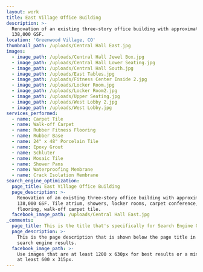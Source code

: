 ```yaml
---
layout: work
title: East Village Office Building
description: >-
  Renovation of an existing three-story office building with approximately
  138,000 GSF.
location: 'Greenwood Village, CO'
thumbnail_path: /uploads/Central Hall East.jpg
images:
  - image_path: /uploads/Central Hall Jewel Box.jpg
  - image_path: /uploads/Central Hall Lower Seating.jpg
  - image_path: /uploads/Central Hall South.jpg
  - image_path: /uploads/East Tables.jpg
  - image_path: /uploads/Fitness Center Inside 2.jpg
  - image_path: /uploads/Locker Room.jpg
  - image_path: /uploads/Locker Room2.jpg
  - image_path: /uploads/Upper Seating.jpg
  - image_path: /uploads/West Lobby 2.jpg
  - image_path: /uploads/West Lobby.jpg
services_performed:
  - name: Carpet Tile
  - name: Walk-off Carpet
  - name: Rubber Fitness Flooring
  - name: Rubber Base
  - name: 24" x 48" Porcelain Tile
  - name: Epoxy Grout
  - name: Schluter
  - name: Mosaic Tile
  - name: Shower Pans
  - name: Waterproofing Membrane
  - name: Crack Isolation Membrane
search_engine_optimization:
  page_title: East Village Office Building
  page_description: >-
    Renovation of an existing three-story office building with approximately
    138,000 GSF. Tile atrium, showers, locker rooms, carpet conference, fitness
    flooring, walk-off carpet tile.
  facebook_image_path: /uploads/Central Hall East.jpg
_comments:
  page_title: This is the title that's specifically for Search Engine Optimization.
  page_description: >-
    This is the page description that is shown below the page title in the
    search engine results.
  facebook_image_path: >-
    Use images that are at least 1200 x 630px for best results or a minimum of
    at least 600 x 315px.
---
```


